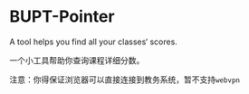 # BUPT-Pointer

A tool helps you find all your classes‘ scores.

一个小工具帮助你查询课程详细分数。



注意：你得保证浏览器可以直接连接到教务系统，暂不支持`webvpn`